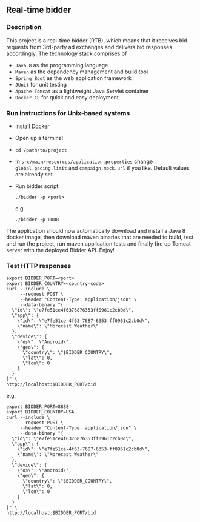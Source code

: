 ## Real-time bidder 

### Description
This project is a real-time bidder (RTB),
which means that it receives bid requests from 3rd-party ad exchanges
and delivers bid responses accordingly.
The technology stack comprises of
- `Java 8` as the programming language
- `Maven` as the dependency management and build tool
- `Spring Boot` as the web application framework
- `JUnit` for unit testing
- `Apache Tomcat` as a lightweight Java Servlet container
- `Docker CE` for quick and easy deployment

### Run instructions for Unix-based systems

- [Install Docker](https://docs.docker.com/engine/installation/)

- Open up a terminal

- ```cd /path/to/project```

- In `src/main/resources/application.properties` change `global.pacing.limit`
and `campaign.mock.url` if you like. Default values are already set.

- Run bidder script:
    ```
    ./bidder -p <port>
    ```
    e.g.
    ```
    ./bidder -p 8888
    ```

The application should now automatically download and install a Java 8 docker image,
then download maven binaries that are needed to build, test and run the project,
run maven application tests and finally fire up Tomcat server with the deployed Bidder API. 
Enjoy!


### Test HTTP responses
```
export BIDDER_PORT=<port>
export BIDDER_COUNTRY=<country-code>
curl --include \
     --request POST \
     --header "Content-Type: application/json" \
     --data-binary "{
  \"id\": \"e7fe51ce4f6376876353ff0961c2cb0d\",
  \"app\": {
    \"id\": \"e7fe51ce-4f63-7687-6353-ff0961c2cb0d\",
    \"name\": \"Morecast Weather\"
  },
  \"device\": {
    \"os\": \"Android\",
    \"geo\": {
      \"country\": \"$BIDDER_COUNTRY\",
      \"lat\": 0,
      \"lon\": 0
    }
  }
}" \
http://localhost:$BIDDER_PORT/bid
```
e.g.
```
export BIDDER_PORT=8888
export BIDDER_COUNTRY=USA
curl --include \
     --request POST \
     --header "Content-Type: application/json" \
     --data-binary "{
  \"id\": \"e7fe51ce4f6376876353ff0961c2cb0d\",
  \"app\": {
    \"id\": \"e7fe51ce-4f63-7687-6353-ff0961c2cb0d\",
    \"name\": \"Morecast Weather\"
  },
  \"device\": {
    \"os\": \"Android\",
    \"geo\": {
      \"country\": \"$BIDDER_COUNTRY\",
      \"lat\": 0,
      \"lon\": 0
    }
  }
}" \
http://localhost:$BIDDER_PORT/bid
```